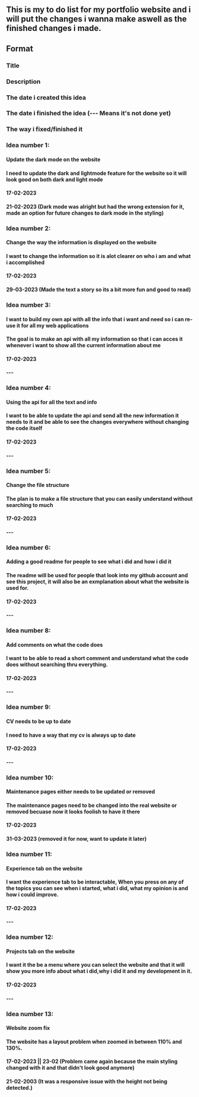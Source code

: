 ## This is my to do list for my portfolio website and i will put the changes i wanna make aswell as the finished changes i made.

## Format
### Title
### Description
### The date i created this idea
### The date i finished the idea (--- Means it's not done yet)
### The way i fixed/finished it


### Idea number 1:
#### Update the dark mode on the website
#### I need to update the dark and lightmode feature for the website so it will look good on both dark and light mode
#### 17-02-2023
#### 21-02-2023 (Dark mode was alright but had the wrong extension for it, made an option for future changes to dark mode in the styling)

### Idea number 2:
#### Change the way the information is displayed on the website
#### I want to change the information so it is alot clearer on who i am and what i accomplished
#### 17-02-2023
#### 29-03-2023 (Made the text a story so its a bit more fun and good to read)

### Idea number 3:
#### I want to build my own api with all the info that i want and need so i can re-use it for all my web applications
#### The goal is to make an api with all my information so that i can acces it whenever i want to show all the current information about me
#### 17-02-2023
#### ---

### Idea number 4:
#### Using the api for all the text and info
#### I want to be able to update the api and send all the new information it needs to it and be able to see the changes everywhere without changing the code itself
#### 17-02-2023
#### ---

### Idea number 5:
#### Change the file structure
#### The plan is to make a file structure that you can easily understand without searching to much
#### 17-02-2023
#### ---

### Idea number 6:
#### Adding a good readme for people to see what i did and how i did it
#### The readme will be used for people that look into my github account and see this project, it will also be an exmplanation about what the website is used for.
#### 17-02-2023
#### ---

<!-- ### Idea number 7:
#### Removing/Remodeling the FDND api.
#### Currently im using the api for most of my info but i either want to remove it or change it with my own api.
#### 17-02-2023
#### --- -->

### Idea number 8:
#### Add comments on what the code does
#### I want to be able to read a short comment and understand what the code does without searching thru everything. 
#### 17-02-2023
#### ---

### Idea number 9:
#### CV needs to be up to date
#### I need to have a way that my cv is always up to date
#### 17-02-2023
#### ---

### Idea number 10:
#### Maintenance pages either needs to be updated or removed 
#### The maintenance pages need to be changed into the real website or removed becuase now it looks foolish to have it there
#### 17-02-2023
#### 31-03-2023 (removed it for now, want to update it later)

### Idea number 11:
#### Experience tab on the website
#### I want the experience tab to be interactable, When you press on any of the topics you can see when i started, what i did, what my opinion is and how i could improve.
#### 17-02-2023
#### ---

### Idea number 12:
#### Projects tab on the website 
#### I want it the be a menu where you can select the website and that it will show you more info about what i did,why i did it and my development in it.
#### 17-02-2023
#### ---

### Idea number 13:
#### Website zoom fix
#### The website has a layout problem when zoomed in between 110% and 130%.
#### 17-02-2023 || 23-02 (Problem came again because the main styling changed with it and that didn't look good anymore)
#### 21-02-2003 (It was a responsive issue with the height not being detected.)